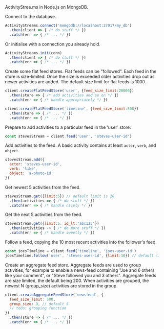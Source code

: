 ActivityStrea.ms in Node.js on MongoDB.

Connect to the database.

```javascript
ActivityStreams.connect('mongodb://localhost:27017/my_db')
  .then(client => { /* do stuff */ })
  .catch(err => { /* ... */ })
```

Or initialise with a connection you already hold.

```javascript
ActivityStreams.init(conn)
  .then(client => { /* do stuff */ })
  .catch(err => { /* ... */ })
```

Create some flat feed stores. Flat feeds can be "followed". Each feed in the store is size-limited. Once the size is exceeded older activities drop out as newer activities are added. The default size limit for flat feeds is 1000.

```javascript
client.createFlatFeedStore('user', {feed_size_limit:20000})
  .then(store => { /* add activities and so on */ })
  .catch(err => { /* handle appropriately */ })

client.createFlatFeedStore('timeline', {feed_size_limit:500})
  .then(store => { /* ... */ })
  .catch(err => { /* ... */ })
```

Prepare to add activities to a particular feed in the 'user' store:

```javascript
const stevesStream = client.feed('user', 'steves-user-id')
```

Add activities to the feed. A basic activity contains at least `actor`, `verb`, and `object`.

```javascript
stevesStream.add({
  actor: 'steves-user-id',
  verb: 'like',
  object: 'a-photo-id'
})
```

Get newest 5 activities from the feed.

```javascript
stevesStream.get({limit:5}) // default limit is 20
  .then(activities => { /* do stuff */ })
  .catch(err => { /* handle nicely */ })
```

Get the next 5 activities from the feed.

```javascript
stevesStream.get({limit:5, id_lt:'abc123'})
  .then(activities -> { /* do more stuff */ })
  .catch(err => { /* handle sweetly */ })
```

Follow a feed, copying the 10 most recent activities into the follower's feed.

```javascript
const joesTimeline = client.feed('timeline', 'joes-user-id')
joesTimeline.follow('user', 'steves-user-id', {limit:10}) // default limit is 20
```

Create an aggregate feed store. Aggregate feeds are used to group activities, for example to enable a news-feed containing "Joe and 6 others like your comment", or "Steve followed you and 3 others". Aggregate feeds are size limited, the default being 200. When activities are grouped, the newest N (group_size) activities are stored in the group.

```javascript
client.createAggregateFeedStore('newsfeed', {
  feed_size_limit: 500,
  group_size: 3, // default 5
  // todo: grouping function
})
  .then(store => { /* ... */ })
  .catch(err => { /* ... */ })
```
